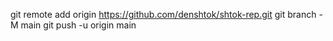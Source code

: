 git remote add origin https://github.com/denshtok/shtok-rep.git
git branch -M main
git push -u origin main
